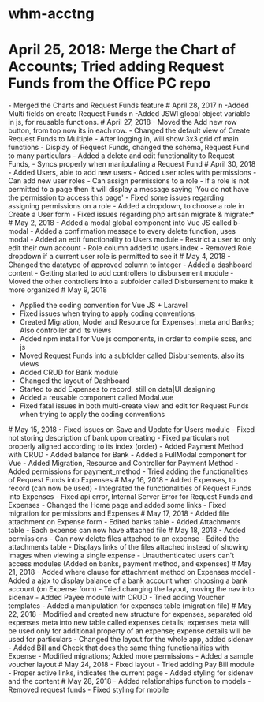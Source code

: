 # whm-acctng
# April 25, 2018: Merge the Chart of Accounts; Tried adding Request Funds from the Office PC repo
-   M e r g e d   t h e   C h a r t s   a n d   R e q u e s t   F u n d s   f e a t u r e  
 #   A p r i l   2 8 ,   2 0 1 7   \ n   - A d d e d   M u l t i   f i e l d s   o n   c r e a t e   R e q u e s t   F u n d s   \ n   - A d d e d   J S W I   g l o b a l   o b j e c t   v a r i a b l e   i n   j s ,   f o r   r e u s a b l e   f u n c t i o n s .  
 
 #   A p r i l   2 7 ,   2 0 1 8 
 -   M o v e d   t h e   A d d   n e w   r o w   b u t t o n ,   f r o m   t o p   n o w   i t s   i n   e a c h   r o w . 
 -   C h a n g e d   t h e   d e f a u l t   v i e w   o f   C r e a t e   R e q u e s t   F u n d s   t o   M u l t i p l e 
 -   A f t e r   l o g g i n g   i n ,   w i l l   s h o w   3 x 3   g r i d   o f   m a i n   f u n c t i o n s 
 -   D i s p l a y   o f   R e q u e s t   F u n d s ,   c h a n g e d   t h e   s c h e m a ,   R e q u e s t   F u n d   t o   m a n y   p a r t i c u l a r s 
  
 -   A d d e d   a   d e l e t e   a n d   e d i t   f u n c t i o n a l i t y   t o   R e q u e s t   F u n d s , 
 -   S y n c s   p r o p e r l y   w h e n   m a n i p u l a t i n g   a   R e q u e s t   F u n d 
  
 #   A p r i l   3 0 ,   2 0 1 8 
 -   A d d e d   U s e r s ,   a b l e   t o   a d d   n e w   u s e r s 
 -   A d d e d   u s e r   r o l e s   w i t h   p e r m i s s i o n s 
 -   C a n   a d d   n e w   u s e r   r o l e s 
 -   C a n   a s s i g n   p e r m i s s i o n s   t o   a   r o l e 
 -   I f   a   r o l e   i s   n o t   p e r m i t t e d   t o   a   p a g e   t h e n   i t   w i l l   d i s p l a y   a   m e s s a g e   s a y i n g   ' Y o u   d o   n o t   h a v e   t h e   p e r m i s s i o n   t o   a c c e s s   t h i s   p a g e ' 
  
 -   F i x e d   s o m e   i s s u e s   r e g a r d i n g   a s s i g n i n g   p e r m i s s i o n s   o n   a   r o l e 
 -   A d d e d   a   d r o p d o w n ,   t o   c h o o s e   a   r o l e   i n   C r e a t e   a   U s e r   f o r m 
 -   F i x e d   i s s u e s   r e g a r d i n g   p h p   a r t i s a n   m i g r a t e   &   m i g r a t e : * 
  
 #   M a y   2 ,   2 0 1 8 
 -   A d d e d   a   m o d a l   g l o b a l   c o m p o n e n t   i n t o   V u e   J S   c a l l e d   b - m o d a l 
 -   A d d e d   a   c o n f i r m a t i o n   m e s s a g e   t o   e v e r y   d e l e t e   f u n c t i o n ,   u s e s   m o d a l 
 -   A d d e d   a n   e d i t   f u n c t i o n a l i t y   t o   U s e r s   m o d u l e 
  
 -   R e s t r i c t   a   u s e r   t o   o n l y   e d i t   t h e i r   o w n   a c c o u n t 
 -   R o l e   c o l u m n   a d d e d   t o   u s e r s . i n d e x 
 -   R e m o v e d   R o l e   d r o p d o w n   i f   a   c u r r e n t   u s e r   r o l e   i s   p e r m i t t e d   t o   s e e   i t  
 #   M a y   4 ,   2 0 1 8 
 -   C h a n g e d   t h e   d a t a t y p e   o f   a p p r o v e d   c o l u m n   t o   i n t e g e r 
 -   A d d e d   a   d a s h b o a r d   c o n t e n t 
 -   G e t t i n g   s t a r t e d   t o   a d d   c o n t r o l l e r s   t o   d i s b u r s e m e n t   m o d u l e 
 -   M o v e d   t h e   o t h e r   c o n t r o l l e r s   i n t o   a   s u b f o l d e r   c a l l e d   D i s b u r s e m e n t   t o   m a k e   i t   m o r e   o r g a n i z e d 
  
 # May 9, 2018
- Applied the coding convention for Vue JS + Laravel
- Fixed issues when trying to apply coding conventions
- Created Migration, Model and Resource for Expenses|_meta and Banks; Also controller and its views
- Added npm install for Vue js components, in order to compile scss, and js
- Moved Request Funds into a subfolder called Disbursements, also its views
- Added CRUD for Bank module
- Changed the layout of Dashboard
- Started to add Expenses to record, still on data|UI designing
- Added a reusable component called Modal.vue
- Fixed fatal issues in both multi-create view and edit for Request Funds when trying to apply the coding conventions

#   M a y   1 5 ,   2 0 1 8 
 -   F i x e d   i s s u e s   o n   S a v e   a n d   U p d a t e   f o r   U s e r s   m o d u l e 
 -   F i x e d   n o t   s t o r i n g   d e s c r i p t i o n   o f   b a n k   u p o n   c r e a t i n g 
 -   F i x e d   p a r t i c u l a r s   n o t   p r o p e r l y   a l i g n e d   a c c o r d i n g   t o   i t s   i n d e x   ( o r d e r ) 
  
 -   A d d e d   P a y m e n t   M e t h o d   w i t h   C R U D 
 -   A d d e d   b a l a n c e   f o r   B a n k 
 -   A d d e d   a   F u l l M o d a l   c o m p o n e n t   f o r   V u e 
 -   A d d e d   M i g r a t i o n ,   R e s o u r c e   a n d   C o n t r o l l e r   f o r   P a y m e n t   M e t h o d 
 -   A d d e d   p e r m i s s i o n s   f o r   p a y m e n t _ m e t h o d 
 -   T r i e d   a d d i n g   t h e   f u n c t i o n a l i t i e s   o f   R e q u e s t   F u n d s   i n t o   E x p e n s e s 
  
 #   M a y   1 6 ,   2 0 1 8 
 -   A d d e d   E x p e n s e s ,   t o   r e c o r d   ( c a n   n o w   b e   u s e d ) 
 -   I n t e g r a t e d   t h e   f u n c t i o n a l i t i e s   o f   R e q u e s t   F u n d s   i n t o   E x p e n s e s 
 -   F i x e d   a p i   e r r o r ,   I n t e r n a l   S e r v e r   E r r o r   f o r   R e q u e s t   F u n d s   a n d   E x p e n s e s 
 -   C h a n g e d   t h e   H o m e   p a g e   a n d   a d d e d   s o m e   l i n k s 
 -   F i x e d   m i g r a t i o n   f o r   p e r m i s s i o n s   a n d   E x p e n s e s 
  
 #   M a y   1 7 ,   2 0 1 8 
 -   A d d e d   f i l e   a t t a c h m e n t   o n   E x p e n s e   f o r m 
 -   E d i t e d   b a n k s   t a b l e 
 -   A d d e d   A t t a c h m e n t s   t a b l e 
 -   E a c h   e x p e n s e   c a n   n o w   h a v e   a t t a c h e d   f i l e 
  
 #   M a y   1 8 ,   2 0 1 8 
 -   A d d e d   p e r m i s s i o n s 
 -   C a n   n o w   d e l e t e   f i l e s   a t t a c h e d   t o   a n   e x p e n s e 
 -   E d i t e d   t h e   a t t a c h m e n t s   t a b l e 
 -   D i s p l a y s   l i n k s   o f   t h e   f i l e s   a t t a c h e d   i n s t e a d   o f   s h o w i n g   i m a g e s   w h e n   v i e w i n g   a   s i n g l e   e x p e n s e 
 -   U n a u t h e n t i c a t e d   u s e r s   c a n ' t   a c c e s s   m o d u l e s   ( A d d e d   o n   b a n k s ,   p a y m e n t   m e t h o d ,   a n d   e x p e n s e s ) 
  
 #   M a y   2 1 ,   2 0 1 8 
 -   A d d e d   w h e r e   c l a u s e   f o r   a t t a c h m e n t   m e t h o d   o n   E x p e n s e s   m o d e l 
 -   A d d e d   a   a j a x   t o   d i s p l a y   b a l a n c e   o f   a   b a n k   a c c o u n t   w h e n   c h o o s i n g   a   b a n k   a c c o u n t   ( o n   E x p e n s e   f o r m )  
 -   T r i e d   c h a n g i n g   t h e   l a y o u t ,   m o v i n g   t h e   n a v   i n t o   s i d e n a v 
 -   A d d e d   P a y e e   m o d u l e   w i t h   C R U D 
 -   T r i e d   a d d i n g   V o u c h e r   t e m p l a t e s 
 -   A d d e d   a   m a n i p u l a t i o n   f o r   e x p e n s e s   t a b l e   ( m i g r a t i o n   f i l e ) 
  
 #   M a y   2 2 ,   2 0 1 8 
 -   M o d i f i e d   a n d   c r e a t e d   n e w   s t r u c t u r e   f o r   e x p e n s e s ,   s e p a r a t e d   o l d   e x p e n s e s   m e t a   i n t o   n e w   t a b l e   c a l l e d   e x p e n s e s   d e t a i l s ;   e x p e n s e s   m e t a   w i l l   b e   u s e d   o n l y   f o r   a d d i t i o n a l   p r o p e r t y   o f   a n   e x p e n s e ;   e x p e n s e   d e t a i l s   w i l l   b e   u s e d   f o r   p a r t i c u l a r s 
 -   C h a n g e d   t h e   l a y o u t   f o r   t h e   w h o l e   a p p ,   a d d e d   s i d e n a v 
 -   A d d e d   B i l l   a n d   C h e c k   t h a t   d o e s   t h e   s a m e   t h i n g   f u n c t i o n a l i t i e s   w i t h   E x p e n s e 
 -   M o d i f i e d   m i g r a t i o n s ;   A d d e d   m o r e   p e r m i s s i o n s 
 -   A d d e d   a   s a m p l e   v o u c h e r   l a y o u t 
  
 #   M a y   2 4 ,   2 0 1 8 
 -   F i x e d   l a y o u t 
 -   T r i e d   a d d i n g   P a y   B i l l   m o d u l e 
 -   P r o p e r   a c t i v e   l i n k s ,   i n d i c a t e s   t h e   c u r r e n t   p a g e 
 -   A d d e d   s t y l i n g   f o r   s i d e n a v   a n d   t h e   c o n t e n t 
  
 #   M a y   2 8 ,   2 0 1 8 
 -   A d d e d   r e l a t i o n s h i p s   f u n c t i o n   t o   m o d e l s 
 -   R e m o v e d   r e q u e s t   f u n d s 
 -   F i x e d   s t y l i n g   f o r   m o b i l e  
 